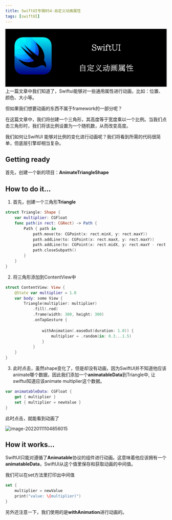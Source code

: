 ```yaml
---
title: SwiftUI专辑054-自定义动画属性
tags: [swiftUI]
---
```

![headerimg](./Header.png)
上一篇文章中我们知道了，Swiftui能够对一些通用属性进行动画，比如：位置、颜色、大小等。

但如果我们想要动画的东西不属于framework的一部分呢？

在这篇文章中，我们将创建一个三角形，其高度等于宽度乘以一个比例。当我们点击三角形时，我们将该比例设置为一个随机数，从而改变高度。

我们如何让SwiftUI 能够对比例的变化进行动画呢？我们将看到所需的代码很简单，但底层引擎却相当复杂。
<!--truncate-->
## Getting ready

首先，创建一个新的项目：**AnimateTriangleShape**

## How to do it…

1. 首先，创建一个三角形**Triangle**
```swift
struct Triangle: Shape {
    var multiplier: CGFloat
    func path(in rect: CGRect) -> Path {
        Path { path in
            path.move(to: CGPoint(x: rect.minX, y: rect.maxY))
            path.addLine(to: CGPoint(x: rect.maxX, y: rect.maxY))
            path.addLine(to: CGPoint(x: rect.midX, y: rect.maxY - rect.width * multiplier))
            path.closeSubpath()
        }
    }
}
```

2. 将三角形添加到ContentView中
```swift
struct ContentView: View {
    @State var multiplier = 1.0
    var body: some View {
        Triangle(multiplier: multiplier)
            .fill(.red)
            .frame(width: 300, height: 300)
            .onTapGesture {
              
                withAnimation(.easeOut(duration: 1.0)) {
                    multiplier = .random(in: 0.3...1.5)
                }
            }
    }
}
```

3. 此时点击，虽然shape变化了，但是却没有动画，因为SwiftUI并不知道他应该animate哪个数据，因此我们添加一个**animatableData**到Triangle中, 让swiftui知道应该animate multiplier这个数据。
```swift
var animatableData: CGFloat {
    get { multiplier }
    set { multiplier = newValue }
}
```

此时点击，就能看到动画了

![image-20220111104856015](https://tva1.sinaimg.cn/large/008i3skNly1gy9jia1lgkj30c00oiglw.jpg)

## How it works…

SwiftUI只能对遵循了**Animatable**协议的组件进行动画。这意味着他应该拥有一个**animatableData**，SwiftUI从这个值里保存和获取动画的中间值。

我们可以在set方法里打印出中间值

```swift
set {
    multiplier = newValue
    print("value: \(multiplier)")
}
```

另外还注意一下，我们使用的是**withAnimation**进行动画的。
